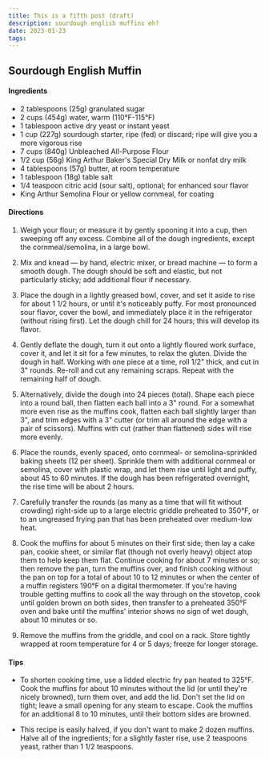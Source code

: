 ```yaml
---
title: This is a fifth post (draft)
description: sourdough english muffins eh?
date: 2023-01-23
tags:
---
```

## Sourdough English Muffin

#### Ingredients

- 2 tablespoons (25g) granulated sugar
- 2 cups (454g) water, warm (110°F-115°F)
- 1 tablespoon active dry yeast or instant yeast
- 1 cup (227g) sourdough starter, ripe (fed) or discard; ripe will give you a more vigorous rise
- 7 cups (840g) Unbleached All-Purpose Flour
- 1/2 cup (56g) King Arthur Baker's Special Dry Milk or nonfat dry milk
- 4 tablespoons (57g) butter, at room temperature
- 1 tablespoon (18g) table salt
- 1/4 teaspoon citric acid (sour salt), optional; for enhanced sour flavor
- King Arthur Semolina Flour or yellow cornmeal, for coating

#### Directions

1. Weigh your flour; or measure it by gently spooning it into a cup, then sweeping off any excess. Combine all of the dough ingredients, except the cornmeal/semolina, in a large bowl.
    
2. Mix and knead — by hand, electric mixer, or bread machine — to form a smooth dough. The dough should be soft and elastic, but not particularly sticky; add additional flour if necessary.
    
3. Place the dough in a lightly greased bowl, cover, and set it aside to rise for about 1 1/2 hours, or until it's noticeably puffy. For most pronounced sour flavor, cover the bowl, and immediately place it in the refrigerator (without rising first). Let the dough chill for 24 hours; this will develop its flavor.
    
4. Gently deflate the dough, turn it out onto a lightly floured work surface, cover it, and let it sit for a few minutes, to relax the gluten. Divide the dough in half. Working with one piece at a time, roll 1/2" thick, and cut in 3" rounds. Re-roll and cut any remaining scraps. Repeat with the remaining half of dough.
    
5. Alternatively, divide the dough into 24 pieces (total). Shape each piece into a round ball, then flatten each ball into a 3" round. For a somewhat more even rise as the muffins cook, flatten each ball slightly larger than 3", and trim edges with a 3" cutter (or trim all around the edge with a pair of scissors). Muffins with cut (rather than flattened) sides will rise more evenly.
    
6. Place the rounds, evenly spaced, onto cornmeal- or semolina-sprinkled baking sheets (12 per sheet). Sprinkle them with additional cornmeal or semolina, cover with plastic wrap, and let them rise until light and puffy, about 45 to 60 minutes. If the dough has been refrigerated overnight, the rise time will be about 2 hours.
    
7. Carefully transfer the rounds (as many as a time that will fit without crowding) right-side up to a large electric griddle preheated to 350°F, or to an ungreased frying pan that has been preheated over medium-low heat.
    
8. Cook the muffins for about 5 minutes on their first side; then lay a cake pan, cookie sheet, or similar flat (though not overly heavy) object atop them to help keep them flat. Continue cooking for about 7 minutes or so; then remove the pan, turn the muffins over, and finish cooking without the pan on top for a total of about 10 to 12 minutes or when the center of a muffin registers 190°F on a digital thermometer. If you're having trouble getting muffins to cook all the way through on the stovetop, cook until golden brown on both sides, then transfer to a preheated 350°F oven and bake until the muffins' interior shows no sign of wet dough, about 10 minutes or so.
    
9. Remove the muffins from the griddle, and cool on a rack. Store tightly wrapped at room temperature for 4 or 5 days; freeze for longer storage.

#### Tips

- To shorten cooking time, use a lidded electric fry pan heated to 325°F. Cook the muffins for about 10 minutes without the lid (or until they're nicely browned), turn them over, and add the lid. Don't set the lid on tight; leave a small opening for any steam to escape. Cook the muffins for an additional 8 to 10 minutes, until their bottom sides are browned.
    
- This recipe is easily halved, if you don't want to make 2 dozen muffins. Halve all of the ingredients; for a slightly faster rise, use 2 teaspoons yeast, rather than 1 1/2 teaspoons.
